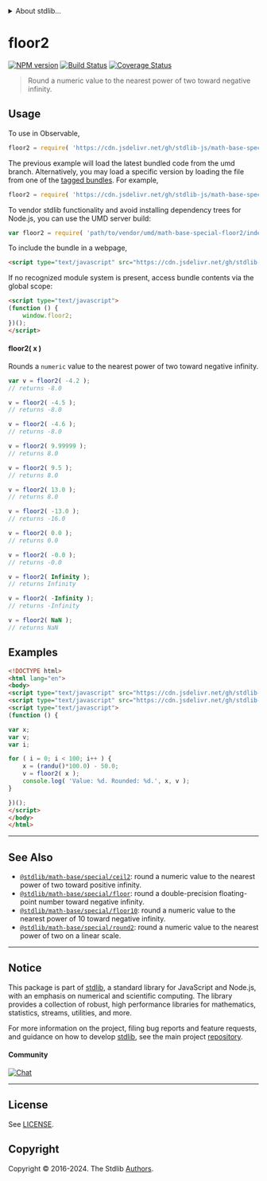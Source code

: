 <!--

@license Apache-2.0

Copyright (c) 2018 The Stdlib Authors.

Licensed under the Apache License, Version 2.0 (the "License");
you may not use this file except in compliance with the License.
You may obtain a copy of the License at

   http://www.apache.org/licenses/LICENSE-2.0

Unless required by applicable law or agreed to in writing, software
distributed under the License is distributed on an "AS IS" BASIS,
WITHOUT WARRANTIES OR CONDITIONS OF ANY KIND, either express or implied.
See the License for the specific language governing permissions and
limitations under the License.

-->


<details>
  <summary>
    About stdlib...
  </summary>
  <p>We believe in a future in which the web is a preferred environment for numerical computation. To help realize this future, we've built stdlib. stdlib is a standard library, with an emphasis on numerical and scientific computation, written in JavaScript (and C) for execution in browsers and in Node.js.</p>
  <p>The library is fully decomposable, being architected in such a way that you can swap out and mix and match APIs and functionality to cater to your exact preferences and use cases.</p>
  <p>When you use stdlib, you can be absolutely certain that you are using the most thorough, rigorous, well-written, studied, documented, tested, measured, and high-quality code out there.</p>
  <p>To join us in bringing numerical computing to the web, get started by checking us out on <a href="https://github.com/stdlib-js/stdlib">GitHub</a>, and please consider <a href="https://opencollective.com/stdlib">financially supporting stdlib</a>. We greatly appreciate your continued support!</p>
</details>

# floor2

[![NPM version][npm-image]][npm-url] [![Build Status][test-image]][test-url] [![Coverage Status][coverage-image]][coverage-url] <!-- [![dependencies][dependencies-image]][dependencies-url] -->

> Round a numeric value to the nearest power of two toward negative infinity.



<section class="usage">

## Usage

To use in Observable,

```javascript
floor2 = require( 'https://cdn.jsdelivr.net/gh/stdlib-js/math-base-special-floor2@umd/browser.js' )
```
The previous example will load the latest bundled code from the umd branch. Alternatively, you may load a specific version by loading the file from one of the [tagged bundles](https://github.com/stdlib-js/math-base-special-floor2/tags). For example,

```javascript
floor2 = require( 'https://cdn.jsdelivr.net/gh/stdlib-js/math-base-special-floor2@v0.2.0-umd/browser.js' )
```

To vendor stdlib functionality and avoid installing dependency trees for Node.js, you can use the UMD server build:

```javascript
var floor2 = require( 'path/to/vendor/umd/math-base-special-floor2/index.js' )
```

To include the bundle in a webpage,

```html
<script type="text/javascript" src="https://cdn.jsdelivr.net/gh/stdlib-js/math-base-special-floor2@umd/browser.js"></script>
```

If no recognized module system is present, access bundle contents via the global scope:

```html
<script type="text/javascript">
(function () {
    window.floor2;
})();
</script>
```

#### floor2( x )

Rounds a `numeric` value to the nearest power of two toward negative infinity.

```javascript
var v = floor2( -4.2 );
// returns -8.0

v = floor2( -4.5 );
// returns -8.0

v = floor2( -4.6 );
// returns -8.0

v = floor2( 9.99999 );
// returns 8.0

v = floor2( 9.5 );
// returns 8.0

v = floor2( 13.0 );
// returns 8.0

v = floor2( -13.0 );
// returns -16.0

v = floor2( 0.0 );
// returns 0.0

v = floor2( -0.0 );
// returns -0.0

v = floor2( Infinity );
// returns Infinity

v = floor2( -Infinity );
// returns -Infinity

v = floor2( NaN );
// returns NaN
```

</section>

<!-- /.usage -->

<section class="examples">

## Examples

<!-- eslint no-undef: "error" -->

```html
<!DOCTYPE html>
<html lang="en">
<body>
<script type="text/javascript" src="https://cdn.jsdelivr.net/gh/stdlib-js/random-base-randu@umd/browser.js"></script>
<script type="text/javascript" src="https://cdn.jsdelivr.net/gh/stdlib-js/math-base-special-floor2@umd/browser.js"></script>
<script type="text/javascript">
(function () {

var x;
var v;
var i;

for ( i = 0; i < 100; i++ ) {
    x = (randu()*100.0) - 50.0;
    v = floor2( x );
    console.log( 'Value: %d. Rounded: %d.', x, v );
}

})();
</script>
</body>
</html>
```

</section>

<!-- /.examples -->

<!-- Section for related `stdlib` packages. Do not manually edit this section, as it is automatically populated. -->

<section class="related">

* * *

## See Also

-   <span class="package-name">[`@stdlib/math-base/special/ceil2`][@stdlib/math/base/special/ceil2]</span><span class="delimiter">: </span><span class="description">round a numeric value to the nearest power of two toward positive infinity.</span>
-   <span class="package-name">[`@stdlib/math-base/special/floor`][@stdlib/math/base/special/floor]</span><span class="delimiter">: </span><span class="description">round a double-precision floating-point number toward negative infinity.</span>
-   <span class="package-name">[`@stdlib/math-base/special/floor10`][@stdlib/math/base/special/floor10]</span><span class="delimiter">: </span><span class="description">round a numeric value to the nearest power of 10 toward negative infinity.</span>
-   <span class="package-name">[`@stdlib/math-base/special/round2`][@stdlib/math/base/special/round2]</span><span class="delimiter">: </span><span class="description">round a numeric value to the nearest power of two on a linear scale.</span>

</section>

<!-- /.related -->

<!-- Section for all links. Make sure to keep an empty line after the `section` element and another before the `/section` close. -->


<section class="main-repo" >

* * *

## Notice

This package is part of [stdlib][stdlib], a standard library for JavaScript and Node.js, with an emphasis on numerical and scientific computing. The library provides a collection of robust, high performance libraries for mathematics, statistics, streams, utilities, and more.

For more information on the project, filing bug reports and feature requests, and guidance on how to develop [stdlib][stdlib], see the main project [repository][stdlib].

#### Community

[![Chat][chat-image]][chat-url]

---

## License

See [LICENSE][stdlib-license].


## Copyright

Copyright &copy; 2016-2024. The Stdlib [Authors][stdlib-authors].

</section>

<!-- /.stdlib -->

<!-- Section for all links. Make sure to keep an empty line after the `section` element and another before the `/section` close. -->

<section class="links">

[npm-image]: http://img.shields.io/npm/v/@stdlib/math-base-special-floor2.svg
[npm-url]: https://npmjs.org/package/@stdlib/math-base-special-floor2

[test-image]: https://github.com/stdlib-js/math-base-special-floor2/actions/workflows/test.yml/badge.svg?branch=v0.2.0
[test-url]: https://github.com/stdlib-js/math-base-special-floor2/actions/workflows/test.yml?query=branch:v0.2.0

[coverage-image]: https://img.shields.io/codecov/c/github/stdlib-js/math-base-special-floor2/main.svg
[coverage-url]: https://codecov.io/github/stdlib-js/math-base-special-floor2?branch=main

<!--

[dependencies-image]: https://img.shields.io/david/stdlib-js/math-base-special-floor2.svg
[dependencies-url]: https://david-dm.org/stdlib-js/math-base-special-floor2/main

-->

[chat-image]: https://img.shields.io/gitter/room/stdlib-js/stdlib.svg
[chat-url]: https://app.gitter.im/#/room/#stdlib-js_stdlib:gitter.im

[stdlib]: https://github.com/stdlib-js/stdlib

[stdlib-authors]: https://github.com/stdlib-js/stdlib/graphs/contributors

[umd]: https://github.com/umdjs/umd
[es-module]: https://developer.mozilla.org/en-US/docs/Web/JavaScript/Guide/Modules

[deno-url]: https://github.com/stdlib-js/math-base-special-floor2/tree/deno
[deno-readme]: https://github.com/stdlib-js/math-base-special-floor2/blob/deno/README.md
[umd-url]: https://github.com/stdlib-js/math-base-special-floor2/tree/umd
[umd-readme]: https://github.com/stdlib-js/math-base-special-floor2/blob/umd/README.md
[esm-url]: https://github.com/stdlib-js/math-base-special-floor2/tree/esm
[esm-readme]: https://github.com/stdlib-js/math-base-special-floor2/blob/esm/README.md
[branches-url]: https://github.com/stdlib-js/math-base-special-floor2/blob/main/branches.md

[stdlib-license]: https://raw.githubusercontent.com/stdlib-js/math-base-special-floor2/main/LICENSE

<!-- <related-links> -->

[@stdlib/math/base/special/ceil2]: https://github.com/stdlib-js/math-base-special-ceil2/tree/umd

[@stdlib/math/base/special/floor]: https://github.com/stdlib-js/math-base-special-floor/tree/umd

[@stdlib/math/base/special/floor10]: https://github.com/stdlib-js/math-base-special-floor10/tree/umd

[@stdlib/math/base/special/round2]: https://github.com/stdlib-js/math-base-special-round2/tree/umd

<!-- </related-links> -->

</section>

<!-- /.links -->
